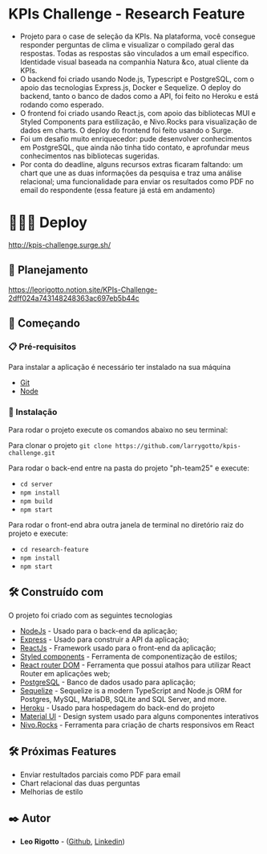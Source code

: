 # KPIs Challenge - Research Feature

- Projeto para o case de seleção da KPIs. Na plataforma, você consegue responder perguntas de clima e visualizar o compilado geral das respostas. Todas as respostas são vinculados a um email específico. Identidade visual baseada na companhia Natura &co, atual cliente da KPIs.
- O backend foi criado usando Node.js, Typescript e PostgreSQL, com o apoio das tecnologias Express.js, Docker e Sequelize. O deploy do backend, tanto o banco de dados como a API, foi feito no Heroku e está rodando como esperado.
- O frontend foi criado usando React.js, com apoio das bibliotecas MUI e Styled Components para estilização, e Nivo.Rocks para visualização de dados em charts. O deploy do frontend foi feito usando o Surge.
- Foi um desafio muito enriquecedor: pude desenvolver conhecimentos em PostgreSQL, que ainda não tinha tido contato, e aprofundar meus conhecimentos nas bibliotecas sugeridas.
- Por conta do deadline, alguns recursos extras ficaram faltando: um chart que une as duas informações da pesquisa e traz uma análise relacional; uma funcionalidade para enviar os resultados como PDF no email do respondente (essa feature já está em andamento)


# 🧑🏼‍💻 Deploy

http://kpis-challenge.surge.sh/


## 📓 Planejamento

https://leorigotto.notion.site/KPIs-Challenge-2dff024a743148248363ac697eb5b44c



## 🚀 Começando

### 📋 Pré-requisitos

Para instalar a aplicação é necessário ter instalado na sua máquina

* [Git](https://git-scm.com/)
* [Node](https://nodejs.org/en/)

### 🔧 Instalação

Para rodar o projeto execute os comandos abaixo no seu terminal:

Para clonar o projeto 
`git clone https://github.com/larrygotto/kpis-challenge.git`

Para rodar o back-end entre na pasta do projeto "ph-team25" e execute:

* `cd server`
* `npm install`
* `npm build`
* `npm start`

Para rodar o front-end abra outra janela de terminal no diretório raiz do projeto e execute:

* `cd research-feature`
* `npm install`
* `npm start` 

## 🛠️ Construído com

O projeto foi criado com as seguintes tecnologias

* [NodeJs](https://nodejs.org/en/) - Usado para o back-end da aplicação;
* [Express](https://expressjs.com/) - Usado para construir a API da aplicação;
* [ReactJs](https://pt-br.reactjs.org) - Framework usado para o front-end da aplicação;
* [Styled components](https://styled-components.com/) - Ferramenta de componentização de estilos;
* [React router DOM](https://www.npmjs.com/package/react-router-dom) - Ferramenta que possui atalhos para utilizar React Router em aplicações web;
* [PostgreSQL](https://www.postgresql.org) - Banco de dados usado para aplicação;
* [Sequelize](https://sequelize.org) - Sequelize is a modern TypeScript and Node.js ORM for Postgres, MySQL, MariaDB, SQLite and SQL Server, and more. 
* [Heroku](https://www.heroku.com) - Usado para hospedagem do back-end do projeto
* [Material UI](https://mui.com) - Design system usado para alguns componentes interativos
* [Nivo.Rocks](https://www.nivo.rocks) - Ferramenta para criação de charts responsivos em React

## 🛠️ Próximas Features

* Enviar restultados parciais como PDF para email
* Chart relacional das duas perguntas
* Melhorias de estilo

## ✒️ Autor

* **Leo Rigotto** - ([Github](www.github.com/larrygotto), [Linkedin](https://www.linkedin.com/in/leorigotto/))

